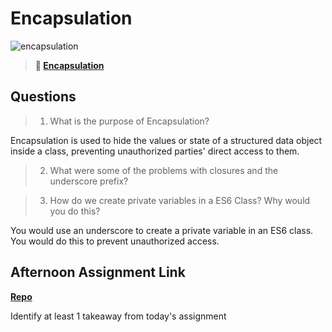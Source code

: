 # Encapsulation

![encapsulation](https://bcw.blob.core.windows.net/public/img/journals/5838157482080222)

> **📖 [Encapsulation](https://codeworksacademy.com/fs-student-guide/resources/wk3/02-Encapsulation)**

## Questions

>1. What is the purpose of Encapsulation?

Encapsulation is used to hide the values or state of a structured data object inside a class, preventing unauthorized parties' direct access to them.

>2. What were some of the problems with closures and the underscore prefix?



>3. How do we create private variables in a ES6 Class? Why would you do this?

You would use an underscore to create a private variable in an ES6 class. You would do this to prevent unauthorized access.

## Afternoon Assignment Link

**[Repo](https://github.com/MaddyYarnall/<ASSIGNMENT_REPO>)**

Identify at least 1 takeaway from today's assignment

